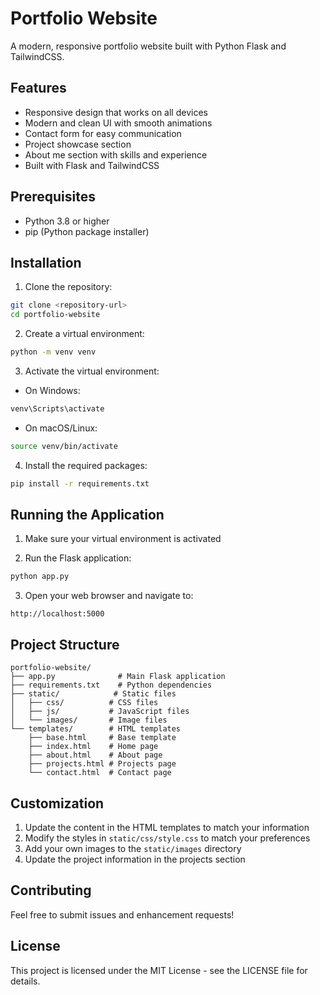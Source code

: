 # Portfolio Website

A modern, responsive portfolio website built with Python Flask and TailwindCSS.

## Features

- Responsive design that works on all devices
- Modern and clean UI with smooth animations
- Contact form for easy communication
- Project showcase section
- About me section with skills and experience
- Built with Flask and TailwindCSS

## Prerequisites

- Python 3.8 or higher
- pip (Python package installer)

## Installation

1. Clone the repository:
```bash
git clone <repository-url>
cd portfolio-website
```

2. Create a virtual environment:
```bash
python -m venv venv
```

3. Activate the virtual environment:
- On Windows:
```bash
venv\Scripts\activate
```
- On macOS/Linux:
```bash
source venv/bin/activate
```

4. Install the required packages:
```bash
pip install -r requirements.txt
```

## Running the Application

1. Make sure your virtual environment is activated

2. Run the Flask application:
```bash
python app.py
```

3. Open your web browser and navigate to:
```
http://localhost:5000
```

## Project Structure

```
portfolio-website/
├── app.py              # Main Flask application
├── requirements.txt    # Python dependencies
├── static/            # Static files
│   ├── css/          # CSS files
│   ├── js/           # JavaScript files
│   └── images/       # Image files
└── templates/        # HTML templates
    ├── base.html     # Base template
    ├── index.html    # Home page
    ├── about.html    # About page
    ├── projects.html # Projects page
    └── contact.html  # Contact page
```

## Customization

1. Update the content in the HTML templates to match your information
2. Modify the styles in `static/css/style.css` to match your preferences
3. Add your own images to the `static/images` directory
4. Update the project information in the projects section

## Contributing

Feel free to submit issues and enhancement requests!

## License

This project is licensed under the MIT License - see the LICENSE file for details. 